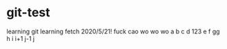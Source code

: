 # git-test
learning git
learning fetch 2020/5/21!
fuck
cao
wo
wo
wo
a
b
c
d
123
e
f
gg
h
i
i+1
j-1
j
